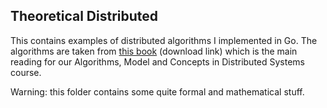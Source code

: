 Theoretical Distributed
-----------------------

This contains examples of distributed algorithms I implemented in Go. The algorithms are taken from [this book](https://a8779-2401331.cluster15.canvas-user-content.com/courses/8779~17212/files/8779~2401331/course%20files/Introduction%20to%20Reliable%20and%20Secure%20Distributed%20Second%20Edition%202.pdf?download_frd=1) (download link) which is the main reading for our Algorithms, Model and Concepts in Distributed Systems course.

Warning: this folder contains some quite formal and mathematical stuff.
